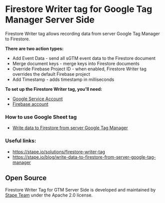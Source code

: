 # Firestore Writer tag for Google Tag Manager Server Side

Firestore Writer tag allows recording data from server Google Tag Manager to Firestore.

**There are two action types:**

- Add Event Data - send all sGTM event data to the Firestore document
- Merge document keys - merge keys into Firestore documents
- Override Firebase Project ID - when enabled, Firestore Writer tag overrides the default Firebase project
- Add Timestamp - adds timestamp in milliseconds

**To set up the Firestore Writer tag, you'll need:**

- [Google Service Account](https://stape.io/blog/write-data-to-firestore-from-server-google-tag-manager#1-google-service-account-connected-to-stape)
- [Firebase account](https://stape.io/blog/write-data-to-firestore-from-server-google-tag-manager#2-firebase-account)

### How to use Google Sheet tag

- [Write data to Firestore from server Google Tag Manager](https://stape.io/blog/write-data-to-firestore-from-server-google-tag-manager)

### Useful links: 

- https://stape.io/solutions/firestore-writer-tag
- https://stape.io/blog/write-data-to-firestore-from-server-google-tag-manager 

## Open Source

Firestore Writer Tag for GTM Server Side is developed and maintained by [Stape Team](https://stape.io/) under the Apache 2.0 license.
